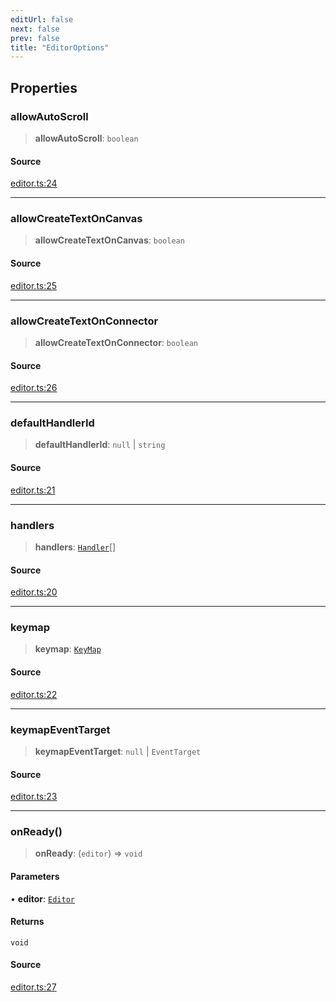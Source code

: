 ```yaml
---
editUrl: false
next: false
prev: false
title: "EditorOptions"
---
```


## Properties

### allowAutoScroll

> **allowAutoScroll**: `boolean`

#### Source

[editor.ts:24](https://github.com/dgmjs/dgmjs/blob/main/packages/core/src/editor.ts#L24)

***

### allowCreateTextOnCanvas

> **allowCreateTextOnCanvas**: `boolean`

#### Source

[editor.ts:25](https://github.com/dgmjs/dgmjs/blob/main/packages/core/src/editor.ts#L25)

***

### allowCreateTextOnConnector

> **allowCreateTextOnConnector**: `boolean`

#### Source

[editor.ts:26](https://github.com/dgmjs/dgmjs/blob/main/packages/core/src/editor.ts#L26)

***

### defaultHandlerId

> **defaultHandlerId**: `null` \| `string`

#### Source

[editor.ts:21](https://github.com/dgmjs/dgmjs/blob/main/packages/core/src/editor.ts#L21)

***

### handlers

> **handlers**: [`Handler`](/api-core/classes/handler/)[]

#### Source

[editor.ts:20](https://github.com/dgmjs/dgmjs/blob/main/packages/core/src/editor.ts#L20)

***

### keymap

> **keymap**: [`KeyMap`](/api-core/type-aliases/keymap/)

#### Source

[editor.ts:22](https://github.com/dgmjs/dgmjs/blob/main/packages/core/src/editor.ts#L22)

***

### keymapEventTarget

> **keymapEventTarget**: `null` \| `EventTarget`

#### Source

[editor.ts:23](https://github.com/dgmjs/dgmjs/blob/main/packages/core/src/editor.ts#L23)

***

### onReady()

> **onReady**: (`editor`) => `void`

#### Parameters

• **editor**: [`Editor`](/api-core/classes/editor/)

#### Returns

`void`

#### Source

[editor.ts:27](https://github.com/dgmjs/dgmjs/blob/main/packages/core/src/editor.ts#L27)
